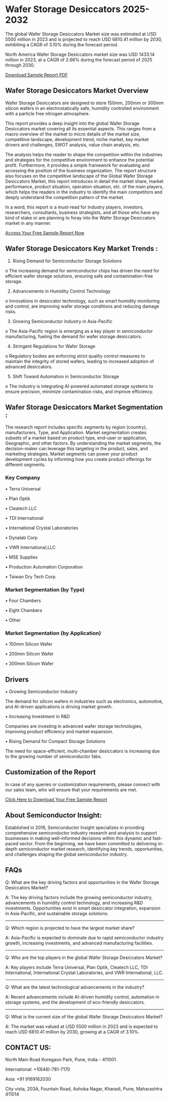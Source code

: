 <h1>Wafer Storage Desiccators 2025-2032</h1>

The global Wafer Storage Desiccators Market size was estimated at USD 5500 million in 2023 and is projected to reach USD 6810.41 million by 2030, exhibiting a CAGR of 3.10% during the forecast period.

North America Wafer Storage Desiccators market size was USD 1433.14 million in 2023, at a CAGR of 2.66% during the forecast period of 2025 through 2030.

[Download Sample Report PDF
](https://semiconductorinsight.com/download-sample-report/?product_id=82138)

<h2>Wafer Storage Desiccators Market Overview</h2>

Wafer Storage Desiccators are designed to store 150mm, 200mm or 300mm silicon wafers in an electrostatically safe, humidity controlled environment with a particle free nitrogen atmosphere.

This report provides a deep insight into the global Wafer Storage Desiccators market covering all its essential aspects. This ranges from a macro overview of the market to micro details of the market size, competitive landscape, development trend, niche market, key market drivers and challenges, SWOT analysis, value chain analysis, etc.

The analysis helps the reader to shape the competition within the industries and strategies for the competitive environment to enhance the potential profit. Furthermore, it provides a simple framework for evaluating and accessing the position of the business organization. The report structure also focuses on the competitive landscape of the Global Wafer Storage Desiccators Market, this report introduces in detail the market share, market performance, product situation, operation situation, etc. of the main players, which helps the readers in the industry to identify the main competitors and deeply understand the competition pattern of the market.

In a word, this report is a must-read for industry players, investors, researchers, consultants, business strategists, and all those who have any kind of stake or are planning to foray into the Wafer Storage Desiccators market in any manner.



[Access Your Free Sample Report Now
](https://semiconductorinsight.com/download-sample-report/?product_id=82138)


<h2>Wafer Storage Desiccators Key Market Trends  :</h2>

1.	Rising Demand for Semiconductor Storage Solutions

o	The increasing demand for semiconductor chips has driven the need for efficient wafer storage solutions, ensuring safe and contamination-free storage.

2.	Advancements in Humidity Control Technology

o	Innovations in desiccator technology, such as smart humidity monitoring and control, are improving wafer storage conditions and reducing damage risks.

3.	Growing Semiconductor Industry in Asia-Pacific

o	The Asia-Pacific region is emerging as a key player in semiconductor manufacturing, fueling the demand for wafer storage desiccators.

4.	Stringent Regulations for Wafer Storage

o	Regulatory bodies are enforcing strict quality control measures to maintain the integrity of stored wafers, leading to increased adoption of advanced desiccators.

5.	Shift Toward Automation in Semiconductor Storage

o	The industry is integrating AI-powered automated storage systems to ensure precision, minimize contamination risks, and improve efficiency.

<h2>Wafer Storage Desiccators Market Segmentation :</h2>

The research report includes specific segments by region (country), manufacturers, Type, and Application. Market segmentation creates subsets of a market based on product type, end-user or application, Geographic, and other factors. By understanding the market segments, the decision-maker can leverage this targeting in the product, sales, and marketing strategies. Market segments can power your product development cycles by informing how you create product offerings for different segments.



<h3>Key Company</h3>

•	Terra Universal

•	Plan Optik

•	Cleatech LLC

•	TDI International

•	International Crystal Laboratories

•	Dynalab Corp

•	VWR International,LLC

•	MSE Supplies

•	Production Automation Corporation

•	Taiwan Dry Tech Corp.

<h3>Market Segmentation (by Type)</h3>

•	Four Chambers

•	Eight Chambers

•	Other

<h3>Market Segmentation (by Application)</h3>

•	150mm Silicon Wafer

•	200mm Silicon Wafer

•	300mm Silicon Wafer

<h2>Drivers</h2>

•	Growing Semiconductor Industry

The demand for silicon wafers in industries such as electronics, automotive, and AI-driven applications is driving market growth.

•	Increasing Investment in R&D

Companies are investing in advanced wafer storage technologies, improving product efficiency and market expansion.

•	Rising Demand for Compact Storage Solutions

The need for space-efficient, multi-chamber desiccators is increasing due to the growing number of semiconductor fabs.




<h2>Customization of the Report</h2>
In case of any queries or customization requirements, please connect with our sales team, who will ensure that your requirements are met.



[Click Here to Download Your Free Sample Report 
](https://semiconductorinsight.com/download-sample-report/?product_id=82138)


<h2>About Semiconductor Insight:</h2>

Established in 2016, Semiconductor Insight specializes in providing comprehensive semiconductor industry research and analysis to support businesses in making well-informed decisions within this dynamic and fast-paced sector. From the beginning, we have been committed to delivering in-depth semiconductor market research, identifying key trends, opportunities, and challenges shaping the global semiconductor industry.

 

<h2>FAQs</h2>
Q: What are the key driving factors and opportunities in the Wafer Storage Desiccators Market?

A: The key driving factors include the growing semiconductor industry, advancements in humidity control technology, and increasing R&D investments. Opportunities exist in smart desiccator integration, expansion in Asia-Pacific, and sustainable storage solutions.
________________________________________

Q: Which region is projected to have the largest market share?

A: Asia-Pacific is expected to dominate due to rapid semiconductor industry growth, increasing investments, and advanced manufacturing facilities.

________________________________________

Q: Who are the top players in the global Wafer Storage Desiccators Market?

A: Key players include Terra Universal, Plan Optik, Cleatech LLC, TDI International, International Crystal Laboratories, and VWR International, LLC.

________________________________________

Q: What are the latest technological advancements in the industry?

A: Recent advancements include AI-driven humidity control, automation in storage systems, and the development of eco-friendly desiccators.

________________________________________

Q: What is the current size of the global Wafer Storage Desiccators Market?

A: The market was valued at USD 5500 million in 2023 and is expected to reach USD 6810.41 million by 2030, growing at a CAGR of 3.10%.



<h2>CONTACT US:</h2>

North Main Road Koregaon Park, Pune, India - 411001.

International: +1(646)-781-7170

Asia: +91 9169162030



City vista, 203A, Fountain Road, Ashoka Nagar, Kharadi, Pune, Maharashtra 411014

